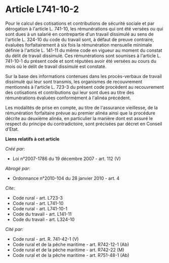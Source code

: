 # Article L741-10-2

Pour le calcul des cotisations et contributions de sécurité sociale et par dérogation à l'article L. 741-10, les
rémunérations qui ont été versées ou qui sont dues à un salarié en contrepartie d'un travail dissimulé au sens de l'article
L. 324-10 du code du travail sont, à défaut de preuve contraire, évaluées forfaitairement à six fois la rémunération
mensuelle minimale définie à l'article L. 141-11 du même code en vigueur au moment du constat du délit de travail dissimulé.
Ces rémunérations sont soumises à l'article L. 741-10-1 du présent code et sont réputées avoir été versées au cours du mois
où le délit de travail dissimulé est constaté. 

Sur la base des informations contenues dans les procès-verbaux de travail dissimulé qui leur sont transmis, les organismes de
recouvrement mentionnés à l'article L. 723-3 du présent code procèdent au recouvrement des cotisations et contributions qui
leur sont dues au titre des rémunérations évaluées conformément à l'alinéa précédent. 

Les modalités de prise en compte, au titre de l'assurance vieillesse, de la rémunération forfaitaire prévue au premier alinéa
ainsi que la procédure décrite au deuxième alinéa, en particulier la manière dont est assuré le respect du principe du
contradictoire, sont précisées par décret en Conseil d'Etat.

**Liens relatifs à cet article**

_Créé par_:

  - Loi n°2007-1786 du 19 décembre 2007 - art. 112 (V)

_Abrogé par_:

  - Ordonnance n°2010-104 du 28 janvier 2010 - art. 4

_Cite_:

  - Code rural - art. L723-3
  - Code rural - art. L741-10
  - Code rural - art. L741-10-1
  - Code du travail - art. L141-11
  - Code du travail - art. L324-10

_Cité par_:

  - Code rural - art. R. 741-42-1 (V)
  - Code rural et de la pêche maritime - art. R742-12-1 (Ab)
  - Code rural et de la pêche maritime - art. R742-22 (M)
  - Code rural et de la pêche maritime - art. R751-48-1 (Ab)
